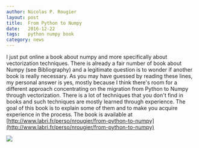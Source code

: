 ```yaml
---
author: Nicolas P. Rougier
layout: post
title:  From Python to Numpy
date:   2016-12-22
tags:   python numpy book
category: news
---
```


I just put online a book about numpy and more specifically about vectorization
techniques. There is already a fair number of book about Numpy (see
Bibliography) and a legitimate question is to wonder if another book is really
necessary. As you may have guessed by reading these lines, my personal answer
is yes, mostly because I think there's room for a different approach
concentrating on the migration from Python to Numpy through
vectorization. There is a lot of techniques that you don't find in books and
such techniques are mostly learned through experience. The goal of this book is
to explain some of them and to make you acquire experience in the process.
The book is available at
[http://www.labri.fr/perso/nrougier/from-python-to-numpy](http://www.labri.fr/perso/nrougier/from-python-to-numpy)

![]({{site.baseurl}}/from-python-to-numpy/data/cubes.png)
